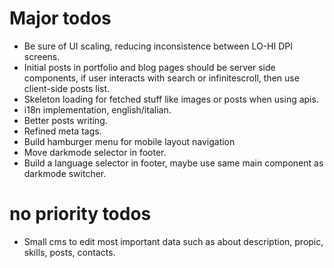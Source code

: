 # Major todos
- Be sure of UI scaling, reducing inconsistence between LO-HI DPI screens.
- Initial posts in portfolio and blog pages should be server side components, if user interacts with search or infinitescroll, then use client-side posts list.
- Skeleton loading for fetched stuff like images or posts when using apis.
- i18n implementation, english/italian.
- Better posts writing.
- Refined meta tags.
- Build hamburger menu for mobile layout navigation
- Move darkmode selector in footer.
- Build a language selector in footer, maybe use same main component as darkmode switcher.

# no priority todos
- Small cms to edit most important data such as about description, propic, skills, posts, contacts.